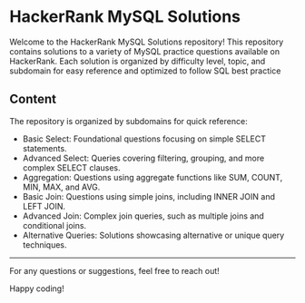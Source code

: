 # HackerRank MySQL Solutions
Welcome to the HackerRank MySQL Solutions repository! This repository contains solutions to a variety of MySQL practice questions available on HackerRank. Each solution is organized by difficulty level, topic, and subdomain for easy reference and optimized to follow SQL best practice

## Content
The repository is organized by subdomains for quick reference:

- Basic Select: Foundational questions focusing on simple SELECT statements.
- Advanced Select: Queries covering filtering, grouping, and more complex SELECT clauses.
- Aggregation: Questions using aggregate functions like SUM, COUNT, MIN, MAX, and AVG.
- Basic Join: Questions using simple joins, including INNER JOIN and LEFT JOIN.
- Advanced Join: Complex join queries, such as multiple joins and conditional joins.
- Alternative Queries: Solutions showcasing alternative or unique query techniques.

---

For any questions or suggestions, feel free to reach out!

Happy coding!
